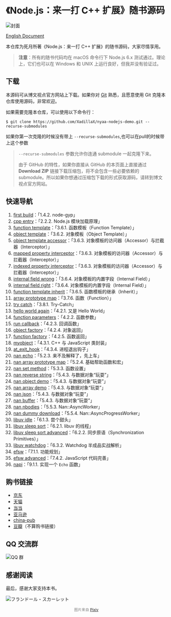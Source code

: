 # 《Node.js：来一打 C++ 扩展》随书源码

![封面](cover.jpg)

[English Document](README_en.md)

本仓库为死月所著《Node.js：来一打 C++ 扩展》的随书源码，大家尽情享用。

> **注意**：所有的随书代码均在 macOS 命令行下 Node.js 6.x 测试通过。理论上，它们也可以在 Windows 和 UNIX 上运行良好，但我并没有验证过。

## 下载

本源码可从博文视点官方网站上下载。如果你对 [Git](https://git-scm.com/) 熟悉，且愿意使用 Git 克隆本仓库使用源码，非常欢迎。

如果需要克隆本仓库，可以使用以下命令行：

```shell
$ git clone https://github.com/XadillaX/nyaa-nodejs-demo.git --recurse-submodules
```
 如果你第一次克隆的时候没有带上 `--recurse-submodules`,也可以在pull的时候带上这个参数

> `--recurse-submodules` 参数允许你连通 submodule 一起克隆下来。
>
> 由于 GitHub 的特性，如果你直接从 GitHub 的本页面上直接通过 **Download ZIP** 链接下载压缩包，将不会包含一些必要依赖的 submodule。所以如果你想通过压缩包下载的形式获取源码，请转到博文视点官方网站。

## 快速导航

1. [first build](first_build)：「1.4.2. node-gyp」
2. [cpp entry](2.%20cpp%20entry)：「2.2.2. Node.js 模块加载原理」
3. [function template](3.%20function%20template)：「3.6.1. 函数模板（Function Template）」
4. [object template](4.%20object%20template)：「3.6.2. 对象模板（Object Template）」
5. [object template accessor](5.%20object%20template%20accessor)：「3.6.3. 对象模板的访问器（Accessor）与拦截器（Interceptor）」
6. [mapped property interceptor](6.%20mapped%20property%20interceptor)：「3.6.3. 对象模板的访问器（Accessor）与拦截器（Interceptor）」
7. [indexed property interceptor](7.%20indexed%20property%20interceptor)：「3.6.3. 对象模板的访问器（Accessor）与拦截器（Interceptor）」
8. [internal field wrong](8.%20internal%20field%20wrong)：「3.6.4. 对象模板的内置字段（Internal Field）」
9. [internal field right](9.%20internal%20field%20right)：「3.6.4. 对象模板的内置字段（Internal Field）」
10. [function template inherit](10.%20function%20template%20inherit)：「3.6.5. 函数模板的继承（Inherit）」
11. [array prototype map](11.%20array%20prototype%20map)：「3.7.6. 函数（Function）」
12. [try catch](12.%20try%20catch)：「3.8.1. Try-Catch」
13. [hello world again](13.%20hello%20world%20again)：「4.2.1. 又是 Hello World」
14. [function parameters](14.%20function%20parameters)：「4.2.2. 函数参数」
15. [run callback](15.%20run%20callback)：「4.2.3. 回调函数」
16. [object factory](16.%20object%20factory)：「4.2.4. 对象返回」
17. [function factory](17.%20function%20factory)：「4.2.5. 函数返回」
18. [myobject](18.%20myobject)：「4.3.1. C++ 与 JavaScript 类封装」
19. [at_exit_hook](19.%20at_exit_hook)：「4.3.4. 进程退出钩子」
20. [nan echo](20.%20nan%20echo)：「5.2.3. 来不及解释了，先上车」
21. [nan array prototype map](21.%20nan%20array%20prototype%20map)：「5.2.4. 基础帮助函数和宏」
22. [nan set method](22.%20nan%20set%20method)：「5.3.3. 函数设置」
23. [nan reverse string](23.%20nan%20reverse%20string)：「5.4.3. 与数据对象“玩耍”」
24. [nan object demo](24.%20nan%20object%20demo)：「5.4.3. 与数据对象“玩耍”」
25. [nan array demo](25.%20nan%20array%20demo)：「5.4.3. 与数据对象“玩耍”」
26. [nan json](26.%20nan%20json)：「5.4.3. 与数据对象“玩耍”」
27. [nan buffer](27.%20nan%20buffer)：「5.4.3. 与数据对象“玩耍”」
28. [nan nbodies](28.%20nan%20nbodies)：「5.5.3. Nan::AsyncWorker」
29. [nan dummy download](29.%20nan%20dummy%20download)：「5.5.4. Nan::AsyncProgressWorker」
30. [libuv idle](30.%20libuv%20idle)：「6.1.3. 尝个甜头」
31. [libuv sleep sort](31.%20libuv%20sleep%20sort)：「6.2.1. libuv 的线程」
32. [libuv sleep sort advanced](32.%20libuv%20sleep%20sort%20advanced)：「6.2.2. 同步原语（Synchronization Primitives）」
33. [libuv watchdog](33.%20libuv%20watchdog)：「6.3.2. Watchdog 半成品实战解析」
34. [efsw](34.%20efsw)：「7.1.1. 功能规划」
35. [efsw advanced](https://github.com/XadillaX/node-efsw/tree/85cc5b816c3e04b4df92f63592f5e9ce99808418)：「7.4.2. JavaScript 代码完善」
36. [napi](36.%20napi)：「9.1.1. 实现一个 `Echo` 函数」

## 购书链接

+ [京东](https://item.jd.com/12380404.html)
+ [天猫](https://detail.tmall.com/item.htm?id=571628730908&cat_id=2)
+ [当当](http://product.dangdang.com/25291814.html)
+ [亚马逊](https://www.amazon.cn/dp/B07DL8GHQC/ie=UTF8&qid=1528969734)
+ [china-pub](http://product.china-pub.com/8039217)
+ [豆瓣](https://book.douban.com/subject/30247892/)（不算购书链接）

## QQ 交流群

![QQ 群](./qq_group.png)

## 感谢阅读

最后，感谢大家支持本书。

![フランドール・スカーレット](flandre.jpg)

<center><font color="gray"><small>图片来自 <a target="_blank" href="https://www.pixiv.net/member_illust.php?mode=medium&illust_id=35873732">Pixiv</a></small></font></center>
